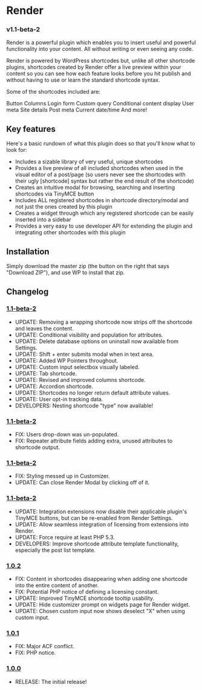 # Render
### v1.1-beta-2

Render is a powerful plugin which enables you to insert useful and powerful functionality into your content. All without writing or even seeing any code.

Render is powered by WordPress shortcodes but, unlike all other shortcode plugins, shortcodes created by Render offer a live preview within your content so you can see how each feature looks before you hit publish and without having to use or learn the standard shortcode syntax.

Some of the shortcodes included are:

Button
Columns
Login form
Custom query
Conditional content display
User meta
Site details
Post meta
Current date/time
And more!

## Key features

Here's a basic rundown of what this plugin does so that you'll know what to look for:

* Includes a sizable library of very useful, unique shortcodes
* Provides a live preview of all included shortcodes when used in the visual editor of a post/page (so users never see the shortcodes with their ugly [shortcode] syntax but rather the end result of the shortcode)
* Creates an intuitive modal for browsing, searching and inserting shortcodes via TinyMCE button
* Includes ALL registered shortcodes in shortcode directory/modal and not just the ones created by this plugin
* Creates a widget through which any registered shortcode can be easily inserted into a sidebar
* Provides a very easy to use developer API for extending the plugin and integrating other shortcodes with this plugin

## Installation

Simply download the master zip (the button on the right that says "Download ZIP"), and use WP to install that zip.

## Changelog

### [1.1-beta-2](https://github.com/brashrebel/render/releases/tag/v1.1-beta-2)
* UPDATE: Removing a wrapping shortcode now strips off the shortcode and leaves the content.
* UPDATE: Conditional visibility and population for attributes.
* UPDATE: Delete database options on uninstall now available from Settings.
* UPDATE: Shift + enter submits modal when in text area.
* UPDATE: Added WP Pointers throughout.
* UPDATE: Custom input selectbox visually labeled.
* UPDATE: Tab shortcode.
* UPDATE: Revised and improved columns shortcode.
* UPDATE: Accordion shortcode.
* UPDATE: Shortcodes no longer return default attribute values.
* UPDATE: User opt-in tracking data.
* DEVELOPERS: Nesting shortcode "type" now available! 

### [1.1-beta-2](https://github.com/brashrebel/render/releases/tag/v1.1-beta-2)
* FIX: Users drop-down was un-populated.
* FIX: Repeater attribute fields adding extra, unused attributes to shortcode output.

### [1.1-beta-2](https://github.com/brashrebel/render/releases/tag/v1.1-beta-2)
* FIX: Styling messed up in Customizer.
* UPDATE: Can close Render Modal by clicking off of it.

### [1.1-beta-2](https://github.com/brashrebel/render/releases/tag/v1.1-beta-2)
* UPDATE: Integration extensions now disable their applicable plugin's TinyMCE buttons, but can be re-enabled from Render Settings.
* UPDATE: Allow seamless integration of licensing from extensions into Render.
* UPDATE: Force require at least PHP 5.3.
* DEVELOPERS: Improve shortcode attribute template functionality, especially the post list template.

### [1.0.2](https://github.com/brashrebel/render/releases/tag/v1.0.2)
* FIX: Content in shortcodes disappearing when adding one shortcode into the entire content of another.
* FIX: Potential PHP notice of defining a licensing constant.
* UPDATE: Improved TinyMCE shortcode tooltip usability.
* UPDATE: Hide customizer prompt on widgets page for Render widget.
* UPDATE: Chosen custom input now shows deselect "X" when using custom input.

### [1.0.1](https://github.com/brashrebel/render/releases/tag/v1.0.1)
* FIX: Major ACF conflict.
* FIX: PHP notice.

### [1.0.0](https://github.com/brashrebel/render/releases/tag/v1.0.0)
* RELEASE: The initial release!